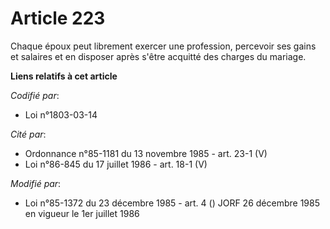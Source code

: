 # Article 223

Chaque époux peut librement exercer une profession, percevoir ses gains et salaires et en disposer après s'être acquitté des
charges du mariage.

**Liens relatifs à cet article**

_Codifié par_:

  - Loi n°1803-03-14

_Cité par_:

  - Ordonnance n°85-1181 du 13 novembre 1985 - art. 23-1 (V)
  - Loi n°86-845 du 17 juillet 1986 - art. 18-1 (V)

_Modifié par_:

  - Loi n°85-1372 du 23 décembre 1985 - art. 4 () JORF 26 décembre 1985 en vigueur le 1er juillet 1986
